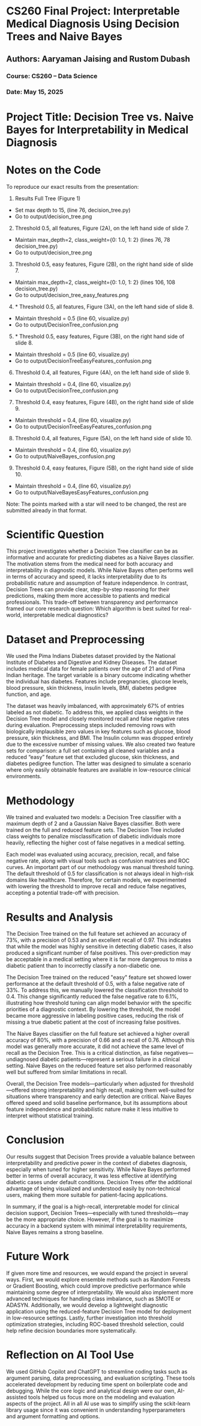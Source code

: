 # CS260 Final Project: Interpretable Medical Diagnosis Using Decision Trees and Naive Bayes
## Authors: Aaryaman Jaising and Rustom Dubash
### Course: CS260 – Data Science
### Date: May 15, 2025
# Project Title: Decision Tree vs. Naive Bayes for Interpretability in Medical Diagnosis

# Notes on the Code
To reproduce our exact results from the presentation:
1. Results Full Tree (Figure 1)
- Set max depth to 15, (line 76, decision_tree.py)
- Go to output/decision_tree.png
2. Threshold 0.5, all features, Figure (2A), on the left hand side of slide 7.
- Maintain max_depth=2, class_weight={0: 1.0, 1: 2}  (lines 76, 78 decision_tree.py)
- Go to output/decision_tree.png
3. Threshold 0.5, easy features, Figure (2B), on the right hand side of slide 7.
- Maintain max_depth=2, class_weight={0: 1.0, 1: 2}  (lines 106, 108 decision_tree.py)
- Go to output/decision_tree_easy_features.png
4. \* Threshold 0.5, all features, Figure (3A), on the left hand side of slide 8. 
- Maintain threshold = 0.5 (line 60, visualize.py)
- Go to output/DecisionTree_confusion.png
5. \* Threshold 0.5, easy features, Figure (3B), on the right hand side of slide 8. 
- Maintain threshold = 0.5 (line 60, visualize.py)
- Go to output/DecisionTreeEasyFeatures_confusion.png
6. Threshold 0.4, all features, Figure (4A), on the left hand side of slide 9.
- Maintain threshold = 0.4, (line 60, visualize.py)
- Go to output/DecisionTree_confusion.png
7. Threshold 0.4, easy features, Figure (4B), on the right hand side of slide 9.
- Maintain threshold = 0.4, (line 60, visualize.py)
- Go to output/DecisionTreeEasyFeatures_confusion.png
8. Threshold 0.4, all features, Figure (5A), on the left hand side of slide 10.
- Maintain threshold = 0.4, (line 60, visualize.py)
- Go to output/NaiveBayes_confusion.png
9. Threshold 0.4, easy features, Figure (5B), on the right hand side of slide 10.
- Maintain threshold = 0.4, (line 60, visualize.py)
- Go to output/NaiveBayesEasyFeatures_confusion.png

Note: The points marked with a star will need to be changed, the rest are submitted already in that format. 
        
# Scientific Question
This project investigates whether a Decision Tree classifier can be as informative and accurate for predicting diabetes as a Naive Bayes classifier. The motivation stems from the medical need for both accuracy and interpretability in diagnostic models. While Naive Bayes often performs well in terms of accuracy and speed, it lacks interpretability due to its probabilistic nature and assumption of feature independence. In contrast, Decision Trees can provide clear, step-by-step reasoning for their predictions, making them more accessible to patients and medical professionals. This trade-off between transparency and performance framed our core research question: Which algorithm is best suited for real-world, interpretable medical diagnostics?

# Dataset and Preprocessing
We used the Pima Indians Diabetes dataset provided by the National Institute of Diabetes and Digestive and Kidney Diseases. The dataset includes medical data for female patients over the age of 21 and of Pima Indian heritage. The target variable is a binary outcome indicating whether the individual has diabetes. Features include pregnancies, glucose levels, blood pressure, skin thickness, insulin levels, BMI, diabetes pedigree function, and age.

The dataset was heavily imbalanced, with approximately 67% of entries labeled as not diabetic. To address this, we applied class weights in the Decision Tree model and closely monitored recall and false negative rates during evaluation. Preprocessing steps included removing rows with biologically implausible zero values in key features such as glucose, blood pressure, skin thickness, and BMI. The Insulin column was dropped entirely due to the excessive number of missing values. We also created two feature sets for comparison: a full set containing all cleaned variables and a reduced “easy” feature set that excluded glucose, skin thickness, and diabetes pedigree function. The latter was designed to simulate a scenario where only easily obtainable features are available in low-resource clinical environments.

# Methodology
We trained and evaluated two models: a Decision Tree classifier with a maximum depth of 2 and a Gaussian Naive Bayes classifier. Both were trained on the full and reduced feature sets. The Decision Tree included class weights to penalize misclassification of diabetic individuals more heavily, reflecting the higher cost of false negatives in a medical setting.

Each model was evaluated using accuracy, precision, recall, and false negative rate, along with visual tools such as confusion matrices and ROC curves. An important part of our methodology was manual threshold tuning. The default threshold of 0.5 for classification is not always ideal in high-risk domains like healthcare. Therefore, for certain models, we experimented with lowering the threshold to improve recall and reduce false negatives, accepting a potential trade-off with precision.

# Results and Analysis
The Decision Tree trained on the full feature set achieved an accuracy of 73%, with a precision of 0.53 and an excellent recall of 0.97. This indicates that while the model was highly sensitive in detecting diabetic cases, it also produced a significant number of false positives. This over-prediction may be acceptable in a medical setting where it is far more dangerous to miss a diabetic patient than to incorrectly classify a non-diabetic one.

The Decision Tree trained on the reduced "easy" feature set showed lower performance at the default threshold of 0.5, with a false negative rate of 33%. To address this, we manually lowered the classification threshold to 0.4. This change significantly reduced the false negative rate to 6.1%, illustrating how threshold tuning can align model behavior with the specific priorities of a diagnostic context. By lowering the threshold, the model became more aggressive in labeling positive cases, reducing the risk of missing a true diabetic patient at the cost of increasing false positives.

The Naive Bayes classifier on the full feature set achieved a higher overall accuracy of 80%, with a precision of 0.66 and a recall of 0.76. Although this model was generally more accurate, it did not achieve the same level of recall as the Decision Tree. This is a critical distinction, as false negatives—undiagnosed diabetic patients—represent a serious failure in a clinical setting. Naive Bayes on the reduced feature set also performed reasonably well but suffered from similar limitations in recall.

Overall, the Decision Tree models—particularly when adjusted for threshold—offered strong interpretability and high recall, making them well-suited for situations where transparency and early detection are critical. Naive Bayes offered speed and solid baseline performance, but its assumptions about feature independence and probabilistic nature make it less intuitive to interpret without statistical training.

# Conclusion
Our results suggest that Decision Trees provide a valuable balance between interpretability and predictive power in the context of diabetes diagnosis, especially when tuned for higher sensitivity. While Naive Bayes performed better in terms of overall accuracy, it was less effective at identifying diabetic cases under default conditions. Decision Trees offer the additional advantage of being visualized and understood easily by non-technical users, making them more suitable for patient-facing applications.

In summary, if the goal is a high-recall, interpretable model for clinical decision support, Decision Trees—especially with tuned thresholds—may be the more appropriate choice. However, if the goal is to maximize accuracy in a backend system with minimal interpretability requirements, Naive Bayes remains a strong baseline.

# Future Work
If given more time and resources, we would expand the project in several ways. First, we would explore ensemble methods such as Random Forests or Gradient Boosting, which could improve predictive performance while maintaining some degree of interpretability. We would also implement more advanced techniques for handling class imbalance, such as SMOTE or ADASYN. Additionally, we would develop a lightweight diagnostic application using the reduced-feature Decision Tree model for deployment in low-resource settings. Lastly, further investigation into threshold optimization strategies, including ROC-based threshold selection, could help refine decision boundaries more systematically.


# Reflection on AI Tool Use
We used GitHub Copilot and ChatGPT to streamline coding tasks such as argument parsing, data preprocessing, and evaluation scripting. These tools accelerated development by reducing time spent on boilerplate code and debugging. While the core logic and analytical design were our own, AI-assisted tools helped us focus more on the modeling and evaluation aspects of the project. All in all AI use was to simplify using the sckit-learn library usage since it was convenient in understanding hyperparameters and argument formatting and options.
